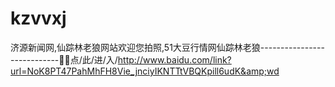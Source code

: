 # kzvvxj
济源新闻网,仙踪林老狼网站欢迎您拍照,51大豆行情网仙踪林老狼----------------------------🤳🤳点/此/进/入/http://www.baidu.com/link?url=NoK8PT47PahMhFH8Vie_jnciyIKNTTtVBQKpill6udK&amp;wd
